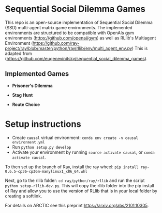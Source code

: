 
# Sequential Social Dilemma Games
This repo is an open-source implementation of Sequential Social Dilemma (SSD) multi-agent matrix game environments.
The implemented environments are structured to be compatible with OpenAIs gym environments (https://github.com/openai/gym) as well as RLlib's Multiagent Environment (https://github.com/ray-project/ray/blob/master/python/ray/rllib/env/multi_agent_env.py) This is adapted from (https://github.com/eugenevinitsky/sequential_social_dilemma_games).

## Implemented Games

* **Prisoner's Dilemma**

* **Stag Hunt**

* **Route Choice**

# Setup instructions
* Create `causal` virtual environment: `conda env create -n causal environment.yml`
* Run `python setup.py develop`
* Activate your environment by running `source activate causal`, or `conda activate causal`.

To then set up the branch of Ray, install the ray wheel:
`pip install ray-0.6.5-cp36-cp36m-manylinux1_x86_64.whl`

Next, go to the rllib folder:
` cd ray/python/ray/rllib ` and run the script `python setup-rllib-dev.py`. This will copy the rllib folder into the pip install of Ray and allow you to use the version of RLlib that is in your local folder by creating a softlink. 

For details on ARCTIC see this preprint https://arxiv.org/abs/2101.10305. 
